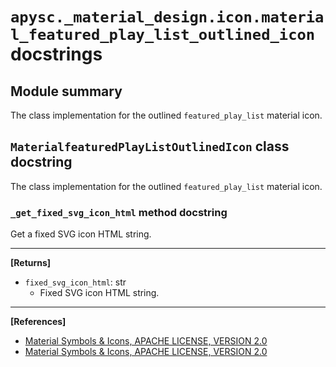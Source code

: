 # `apysc._material_design.icon.material_featured_play_list_outlined_icon` docstrings

## Module summary

The class implementation for the outlined `featured_play_list` material icon.

## `MaterialfeaturedPlayListOutlinedIcon` class docstring

The class implementation for the outlined `featured_play_list` material icon.

### `_get_fixed_svg_icon_html` method docstring

Get a fixed SVG icon HTML string.<hr>

**[Returns]**

- `fixed_svg_icon_html`: str
  - Fixed SVG icon HTML string.

<hr>

**[References]**

- [Material Symbols & Icons, APACHE LICENSE, VERSION 2.0](https://fonts.google.com/icons?icon.size=24&icon.color=%23e8eaed)
- [Material Symbols & Icons, APACHE LICENSE, VERSION 2.0](https://www.apache.org/licenses/LICENSE-2.0.html)